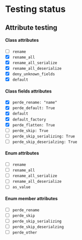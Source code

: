 # Testing status

## Attribute testing

#### Class attributes

* [ ] `rename`
* [x] `rename_all`
* [x] `rename_all_serialize`
* [x] `rename_all_deserialize`
* [x] `deny_unknown_fields`
* [x] `default`

#### Class fields attributes

* [x] `perde_rename: "name"`
* [x] `perde_default: True`
* [x] `default`
* [x] `default_factory`
* [x] `perde_flatten: True`
* [ ] `perde_skip: True`
* [ ] `perde_skip_serializing: True`
* [ ] `perde_skip_deserialzing: True`

#### Enum attributes

* [ ] `rename`
* [ ] `rename_all`
* [ ] `rename_all_serialize`
* [ ] `rename_all_deserialize`
* [ ] `as_value`

#### Enum member attributes

* [ ] `perde_rename`
* [ ] `perde_skip`
* [ ] `perde_skip_serializing`
* [ ] `perde_skip_deserialzing`
* [ ] `perde_other`
